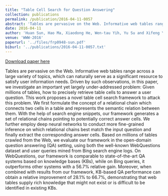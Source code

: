 ```yaml
---
title: "Table Cell Search for Question Answering"
collection: publications
permalink: /publication/2016-04-11-0057
abstract: 'Tables are pervasive on the Web. Informative web tables range across a large variety of topics, which can naturally serve as a significant resource to satisfy user information needs. Driven by such observations, in this paper, we investigate an important yet largely under-addressed problem: Given millions of tables, how to precisely retrieve table cells to answer a user question. This work proposes a novel table cell search framework to attack this problem. We first formulate the concept of a relational chain which connects two cells in a table and represents the semantic relation between them. With the help of search engine snippets, our framework generates a set of relational chains pointing to potentially correct answer cells. We further employ deep neural networks to conduct more fine-grained inference on which relational chains best match the input question and finally extract the corresponding answer cells. Based on millions of tables crawled from the Web, we evaluate our framework in the open-domain question answering (QA) setting, using both the well-known WebQuestions dataset and user queries mined from Bing search engine logs. On WebQuestions, our framework is comparable to state-of-the-art QA systems based on knowledge bases (KBs), while on Bing queries, it outperforms other systems with a 56.7% relative gain. Moreover, when combined with results from our framework, KB-based QA performance can obtain a relative improvement of 28.1% to 66.7%, demonstrating that web tables supply rich knowledge that might not exist or is difficult to be identified in existing KBs.'
date: 2016-04-11
author: 'Huan Sun, Hao Ma, Xiaodong He, Wen-tau Yih, Yu Su and Xifeng Yan'
venue: 'WWW-2016'
paperurl: '../files/frp0948-sun.pdf'
biburl: '../publications/2016-04-11-0057.txt'
---
```


<a href='../files/frp0948-sun.pdf'>Download paper here</a>

Tables are pervasive on the Web. Informative web tables range across a large variety of topics, which can naturally serve as a significant resource to satisfy user information needs. Driven by such observations, in this paper, we investigate an important yet largely under-addressed problem: Given millions of tables, how to precisely retrieve table cells to answer a user question. This work proposes a novel table cell search framework to attack this problem. We first formulate the concept of a relational chain which connects two cells in a table and represents the semantic relation between them. With the help of search engine snippets, our framework generates a set of relational chains pointing to potentially correct answer cells. We further employ deep neural networks to conduct more fine-grained inference on which relational chains best match the input question and finally extract the corresponding answer cells. Based on millions of tables crawled from the Web, we evaluate our framework in the open-domain question answering (QA) setting, using both the well-known WebQuestions dataset and user queries mined from Bing search engine logs. On WebQuestions, our framework is comparable to state-of-the-art QA systems based on knowledge bases (KBs), while on Bing queries, it outperforms other systems with a 56.7% relative gain. Moreover, when combined with results from our framework, KB-based QA performance can obtain a relative improvement of 28.1% to 66.7%, demonstrating that web tables supply rich knowledge that might not exist or is difficult to be identified in existing KBs.
